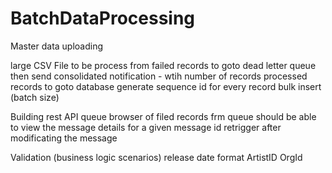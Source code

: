# BatchDataProcessing


Master data uploading

large CSV File to be process from failed records to goto dead letter queue then send consolidated notification - wtih number of records processed records to goto database generate sequence id for every record bulk insert (batch size)

Building rest API queue browser of filed records frm queue should be able to view the message details for a given message id retrigger after modificating the message

Validation (business logic scenarios) release date format ArtistID OrgId
